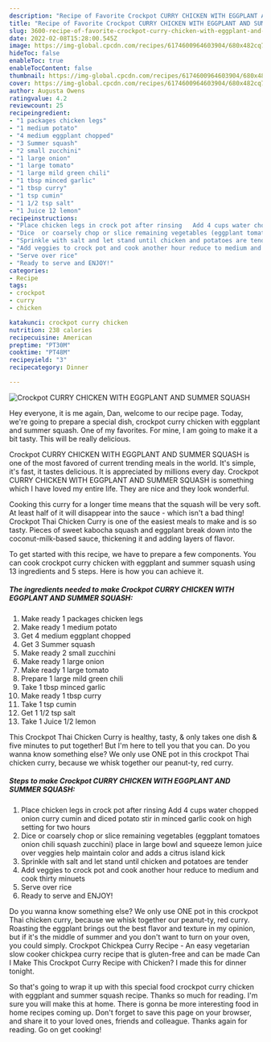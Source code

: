 ```yaml
---
description: "Recipe of Favorite Crockpot CURRY CHICKEN WITH EGGPLANT AND SUMMER SQUASH"
title: "Recipe of Favorite Crockpot CURRY CHICKEN WITH EGGPLANT AND SUMMER SQUASH"
slug: 3600-recipe-of-favorite-crockpot-curry-chicken-with-eggplant-and-summer-squash
date: 2022-02-08T15:28:00.545Z
image: https://img-global.cpcdn.com/recipes/6174600964603904/680x482cq70/crockpot-curry-chicken-with-eggplant-and-summer-squash-recipe-main-photo.jpg
hideToc: false
enableToc: true
enableTocContent: false
thumbnail: https://img-global.cpcdn.com/recipes/6174600964603904/680x482cq70/crockpot-curry-chicken-with-eggplant-and-summer-squash-recipe-main-photo.jpg
cover: https://img-global.cpcdn.com/recipes/6174600964603904/680x482cq70/crockpot-curry-chicken-with-eggplant-and-summer-squash-recipe-main-photo.jpg
author: Augusta Owens
ratingvalue: 4.2
reviewcount: 25
recipeingredient:
- "1 packages chicken legs"
- "1 medium potato"
- "4 medium eggplant chopped"
- "3 Summer squash"
- "2 small zucchini"
- "1 large onion"
- "1 large tomato"
- "1 large mild green chili"
- "1 tbsp minced garlic"
- "1 tbsp curry"
- "1 tsp cumin"
- "1 1/2 tsp salt"
- "1 Juice 12 lemon"
recipeinstructions:
- "Place chicken legs in crock pot after rinsing   Add 4 cups water chopped onion curry cumin and diced potato stir in minced garlic cook on high setting for two hours"
- "Dice  or coarsely chop or slice remaining vegetables (eggplant tomatoes onion chili squash zucchini) place in large bowl and squeeze lemon juice over  veggies help maintain color and adds a citrus island kick"
- "Sprinkle with salt and let stand until chicken and potatoes are tender"
- "Add veggies to crock pot and cook another hour reduce to medium and cook thirty minuets"
- "Serve over rice"
- "Ready to serve and ENJOY!"
categories:
- Recipe
tags:
- crockpot
- curry
- chicken

katakunci: crockpot curry chicken 
nutrition: 238 calories
recipecuisine: American
preptime: "PT30M"
cooktime: "PT48M"
recipeyield: "3"
recipecategory: Dinner

---
```



![Crockpot CURRY CHICKEN WITH EGGPLANT AND SUMMER SQUASH](https://img-global.cpcdn.com/recipes/6174600964603904/680x482cq70/crockpot-curry-chicken-with-eggplant-and-summer-squash-recipe-main-photo.jpg)

Hey everyone, it is me again, Dan, welcome to our recipe page. Today, we're going to prepare a special dish, crockpot curry chicken with eggplant and summer squash. One of my favorites. For mine, I am going to make it a bit tasty. This will be really delicious.

Crockpot CURRY CHICKEN WITH EGGPLANT AND SUMMER SQUASH is one of the most favored of current trending meals in the world. It's simple, it's fast, it tastes delicious. It is appreciated by millions every day. Crockpot CURRY CHICKEN WITH EGGPLANT AND SUMMER SQUASH is something which I have loved my entire life. They are nice and they look wonderful.

Cooking this curry for a longer time means that the squash will be very soft. At least half of it will disappear into the sauce - which isn&#39;t a bad thing! Crockpot Thai Chicken Curry is one of the easiest meals to make and is so tasty. Pieces of sweet kabocha squash and eggplant break down into the coconut-milk-based sauce, thickening it and adding layers of flavor.


To get started with this recipe, we have to prepare a few components. You can cook crockpot curry chicken with eggplant and summer squash using 13 ingredients and 5 steps. Here is how you can achieve it.

<!--inarticleads1-->

##### The ingredients needed to make Crockpot CURRY CHICKEN WITH EGGPLANT AND SUMMER SQUASH:

1. Make ready 1 packages chicken legs
1. Make ready 1 medium potato
1. Get 4 medium eggplant chopped
1. Get 3 Summer squash
1. Make ready 2 small zucchini
1. Make ready 1 large onion
1. Make ready 1 large tomato
1. Prepare 1 large mild green chili
1. Take 1 tbsp minced garlic
1. Make ready 1 tbsp curry
1. Take 1 tsp cumin
1. Get 1 1/2 tsp salt
1. Take 1 Juice 1/2 lemon


This Crockpot Thai Chicken Curry is healthy, tasty, & only takes one dish & five minutes to put together! But I&#39;m here to tell you that you can. Do you wanna know something else? We only use ONE pot in this crockpot Thai chicken curry, because we whisk together our peanut-ty, red curry. 

<!--inarticleads2-->

##### Steps to make Crockpot CURRY CHICKEN WITH EGGPLANT AND SUMMER SQUASH:

1. Place chicken legs in crock pot after rinsing   Add 4 cups water chopped onion curry cumin and diced potato stir in minced garlic cook on high setting for two hours
1. Dice  or coarsely chop or slice remaining vegetables (eggplant tomatoes onion chili squash zucchini) place in large bowl and squeeze lemon juice over  veggies help maintain color and adds a citrus island kick
1. Sprinkle with salt and let stand until chicken and potatoes are tender
1. Add veggies to crock pot and cook another hour reduce to medium and cook thirty minuets
1. Serve over rice
1. Ready to serve and ENJOY!

Do you wanna know something else? We only use ONE pot in this crockpot Thai chicken curry, because we whisk together our peanut-ty, red curry. Roasting the eggplant brings out the best flavor and texture in my opinion, but if it&#39;s the middle of summer and you don&#39;t want to turn on your oven, you could simply. Crockpot Chickpea Curry Recipe - An easy vegetarian slow cooker chickpea curry recipe that is gluten-free and can be made Can I Make This Crockpot Curry Recipe with Chicken? I made this for dinner tonight. 

So that's going to wrap it up with this special food crockpot curry chicken with eggplant and summer squash recipe. Thanks so much for reading. I'm sure you will make this at home. There is gonna be more interesting food in home recipes coming up. Don't forget to save this page on your browser, and share it to your loved ones, friends and colleague. Thanks again for reading. Go on get cooking!
